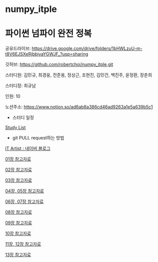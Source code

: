 # numpy_itple


# 파이썬 넘파이 완전 정복

공유드라이브: https://drive.google.com/drive/folders/1bHWLzuU-m-t8V6EJSXeRjbbjyaYGWJF_?usp=sharing

깃허브: https://github.com/robertchoi/numpy_itple.git

스터디원: 김민규, 최경웅, 전준용, 정상근, 조현진, 김민건, 백진주, 윤정환, 장춘희

스터디장: 최규남

인원: 10

노션주소: https://www.notion.so/ad6ab8a386cd46ad9263a1e5a639b5c1


- 스터디 일정

[Study List](https://www.notion.so/a17d360def754b248c10c449361de556)

- git PULL request하는 방법

[IT Artist : 네이버 블로그](https://blog.naver.com/pcmola/222026183913)

[01장 참고자료](https://www.notion.so/01-7c512fd101d243f38a3dde2a85e55b28)

[02장 참고자료](https://www.notion.so/02-5d2ef9ba6179408ea10974a154d64986)

[03장 참고자료](https://www.notion.so/03-111bc517c4934749b317af561e3be3d6)

[04장, 05장 참고자료](https://www.notion.so/04-05-1900ac896a784e65b24e995a4659a501)

[06장, 07장 참고자료](https://www.notion.so/06-07-0a884f59afd2426ca1a67a71b675f385)

[08장 참고자료](https://www.notion.so/08-902fbbdeaaba46b59413b794474d4f97)

[09장 참고자료](https://www.notion.so/09-1cbfb2bf0b8f4804b938554c94d6ad5b)

[10장 참고자료](https://www.notion.so/10-5b893826f0a04217924bc75a5f8b7602)

[11장, 12장 참고자료](https://www.notion.so/11-12-6e1b74543d1b4c15ae3deea2945cf04b)

[13장 참고자료](https://www.notion.so/13-ead489627f6045dda3139810859a1311)

